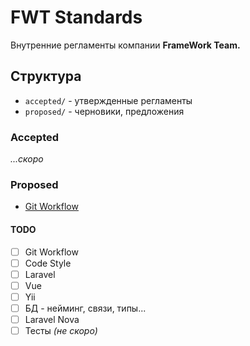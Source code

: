 # FWT Standards

Внутренние регламенты компании **FrameWork Team.**

## Структура
* `accepted/` - утвержденные регламенты
* `proposed/` - черновики, предложения

### Accepted
_...скоро_

### Proposed
* [Git Workflow](proposed/git-workflow.md)

#### TODO
- [ ] Git Workflow
- [ ] Code Style
- [ ] Laravel
- [ ] Vue
- [ ] Yii
- [ ] БД - нейминг, связи, типы...
- [ ] Laravel Nova
- [ ] Тесты _(не скоро)_
